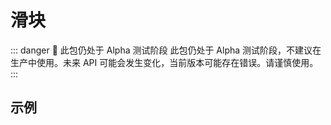 <script setup>
import { NuInputSlider } from '@nolebase/ui'
</script>

# 滑块 <Badge type="danger" text="Alpha" />

::: danger 🛑 此包仍处于 Alpha 测试阶段
此包仍处于 Alpha 测试阶段，不建议在生产中使用。未来 API 可能会发生变化，当前版本可能存在错误。请谨慎使用。
:::

## 示例

<NuInputSlider
  name="Slider"
  :min="1"
  :max="10000"
  :step="1"
  :formatter="(val) => `${Math.ceil(val / 100)}%`"
/>
